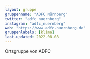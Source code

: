 ```yaml
---
layout: gruppe
gruppenname: "ADFC Nürnberg"
twitter: "adfc_nuernberg"
instagram: "adfc_nuernberg"
web: "https://www.adfc-nuernberg.de"
gruppenlabels: [klima]
last-updated: 2022-08-08
---
```


Ortsgruppe von ADFC 
